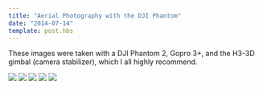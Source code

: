 ```yaml
---
title: "Aerial Photography with the DJI Phantom"
date: "2014-07-14"
template: post.hbs
---
```


These images were taken with a DJI Phantom 2, Gopro 3+, and the H3-3D gimbal (camera stabilizer), which I all highly recommend.

![](../images/posts/aerial-photography-dji-phantom/1.jpg)
![](../images/posts/aerial-photography-dji-phantom/2.jpg)
![](../images/posts/aerial-photography-dji-phantom/3.jpg)
![](../images/posts/aerial-photography-dji-phantom/4.jpg)
![](../images/posts/aerial-photography-dji-phantom/5.jpg)
